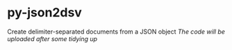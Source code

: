# py-json2dsv
Create delimiter-separated documents from a JSON object
_The code will be uploaded after some tidying up_
